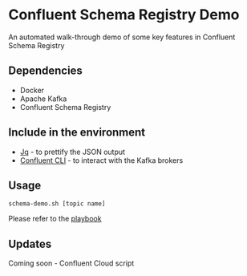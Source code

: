 # Confluent Schema Registry Demo
An automated walk-through demo of some key features in Confluent Schema Registry

## Dependencies
- Docker
- Apache Kafka
- Confluent Schema Registry

## Include in the environment
- [Jq](https://stedolan.github.io/jq/) - to prettify the JSON output
- [Confluent CLI](https://docs.confluent.io/current/cli/installing.html) - to interact with the Kafka brokers

## Usage
`schema-demo.sh [topic name]`

Please refer to the [playbook](playbook.md)

## Updates
Coming soon - Confluent Cloud script